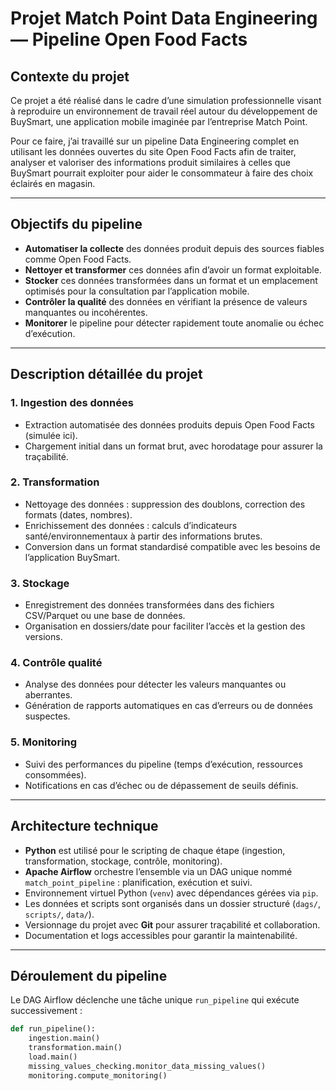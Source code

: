 # Projet Match Point Data Engineering — Pipeline Open Food Facts

## Contexte du projet
Ce projet a été réalisé dans le cadre d’une simulation professionnelle visant à reproduire un environnement de travail réel autour du développement de BuySmart, une application mobile imaginée par l’entreprise Match Point.

Pour ce faire, j’ai travaillé sur un pipeline Data Engineering complet en utilisant les données ouvertes du site Open Food Facts afin de traiter, analyser et valoriser des informations produit similaires à celles que BuySmart pourrait exploiter pour aider le consommateur à faire des choix éclairés en magasin.

---

## Objectifs du pipeline

- **Automatiser la collecte** des données produit depuis des sources fiables comme Open Food Facts.
- **Nettoyer et transformer** ces données afin d’avoir un format exploitable.
- **Stocker** ces données transformées dans un format et un emplacement optimisés pour la consultation par l’application mobile.
- **Contrôler la qualité** des données en vérifiant la présence de valeurs manquantes ou incohérentes.
- **Monitorer** le pipeline pour détecter rapidement toute anomalie ou échec d’exécution.

---

## Description détaillée du projet

### 1. Ingestion des données

- Extraction automatisée des données produits depuis Open Food Facts (simulée ici).
- Chargement initial dans un format brut, avec horodatage pour assurer la traçabilité.

### 2. Transformation

- Nettoyage des données : suppression des doublons, correction des formats (dates, nombres).
- Enrichissement des données : calculs d’indicateurs santé/environnementaux à partir des informations brutes.
- Conversion dans un format standardisé compatible avec les besoins de l’application BuySmart.

### 3. Stockage

- Enregistrement des données transformées dans des fichiers CSV/Parquet ou une base de données.
- Organisation en dossiers/date pour faciliter l’accès et la gestion des versions.

### 4. Contrôle qualité

- Analyse des données pour détecter les valeurs manquantes ou aberrantes.
- Génération de rapports automatiques en cas d’erreurs ou de données suspectes.

### 5. Monitoring

- Suivi des performances du pipeline (temps d’exécution, ressources consommées).
- Notifications en cas d’échec ou de dépassement de seuils définis.

---

## Architecture technique

- **Python** est utilisé pour le scripting de chaque étape (ingestion, transformation, stockage, contrôle, monitoring).
- **Apache Airflow** orchestre l’ensemble via un DAG unique nommé `match_point_pipeline` : planification, exécution et suivi.
- Environnement virtuel Python (`venv`) avec dépendances gérées via `pip`.
- Les données et scripts sont organisés dans un dossier structuré (`dags/`, `scripts/`, `data/`).
- Versionnage du projet avec **Git** pour assurer traçabilité et collaboration.
- Documentation et logs accessibles pour garantir la maintenabilité.

---

## Déroulement du pipeline

Le DAG Airflow déclenche une tâche unique `run_pipeline` qui exécute successivement :

```python
def run_pipeline():
    ingestion.main()
    transformation.main()
    load.main()
    missing_values_checking.monitor_data_missing_values()
    monitoring.compute_monitoring()
